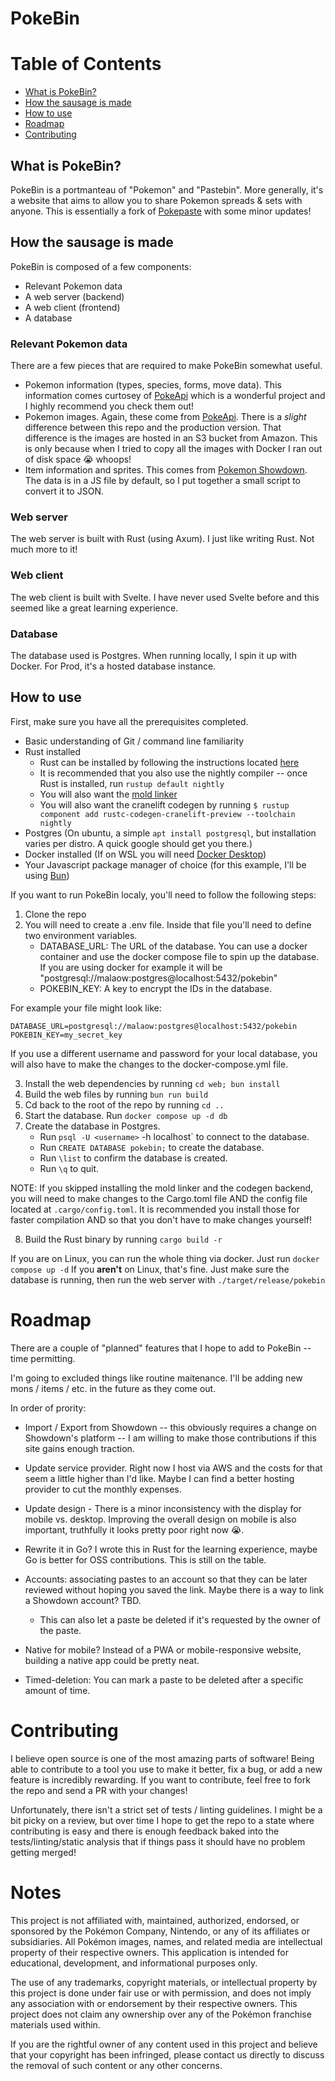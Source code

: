 # PokeBin

# Table of Contents

- [What is PokeBin?](#what-is-pokebin)
- [How the sausage is made](#how-the-sausage-is-made)
- [How to use](#how-to-use)
- [Roadmap](#roadmap)
- [Contributing](#contributing)

## What is PokeBin?
PokeBin is a portmanteau of "Pokemon" and "Pastebin". More generally, it's a website that aims
to allow you to share Pokemon spreads & sets with anyone. This is essentially a fork of [Pokepaste](https://github.com/felixphew/pokepaste)
with some minor updates!


## How the sausage is made
PokeBin is composed of a few components:
- Relevant Pokemon data
- A web server (backend)
- A web client (frontend)
- A database

### Relevant Pokemon data
There are a few pieces that are required to make PokeBin somewhat useful.

- Pokemon information (types, species, forms, move data). This information comes curtosey of [PokeApi](https://pokeapi.co/)
which is a wonderful project and I highly recommend you check them out!
- Pokemon images. Again, these come from [PokeApi](https://pokeapi.co/). There is a *slight* difference between this repo and
the production version. That difference is the images are hosted in an S3 bucket from Amazon. This is only because when I tried to copy
all the images with Docker I ran out of disk space 😭 whoops!
- Item information and sprites. This comes from [Pokemon Showdown](https://pokemonshowdown.com/). The data is in a JS file by default, so
I put together a small script to convert it to JSON.

### Web server
The web server is built with Rust (using Axum). I just like writing Rust. Not much more to it!

### Web client
The web client is built with Svelte. I have never used Svelte before and this seemed
like a great learning experience.

### Database
The database used is Postgres. When running locally, I spin it up with Docker. For Prod, it's a hosted database instance.


## How to use
First, make sure you have all the prerequisites completed.
- Basic understanding of Git / command line familiarity
- Rust installed
    - Rust can be installed by following the instructions located [here](https://www.rust-lang.org/tools/install)
    - It is recommended that you also use the nightly compiler -- once Rust is installed, run `rustup default nightly`
    - You will also want the [mold linker](https://github.com/rui314/mold)
    - You will also want the cranelift codegen by running `$ rustup component add rustc-codegen-cranelift-preview --toolchain nightly`
- Postgres (On ubuntu, a simple `apt install postgresql`, but installation varies per distro. A quick google should get you there.)
- Docker installed (If on WSL you will need [Docker Desktop](https://www.docker.com/products/docker-desktop/))
- Your Javascript package manager of choice (for this example, I'll be using [Bun](https://bun.sh/))


If you want to run PokeBin localy, you'll need to follow the following steps:

1. Clone the repo
2. You will need to create a .env file. Inside that file you'll need to define two environment variables.
    - DATABASE_URL: The URL of the database. You can use a docker container and use the docker compose file to spin up the database. If you are using docker for example it will be "postgresql://malaow:postgres@localhost:5432/pokebin"
    - POKEBIN_KEY: A key to encrypt the IDs in the database.

For example your file might look like:
```
DATABASE_URL=postgresql://malaow:postgres@localhost:5432/pokebin
POKEBIN_KEY=my_secret_key
```
If you use a different username and password for your local database, you will also have to make the changes to the
docker-compose.yml file.

3. Install the web dependencies by running `cd web; bun install`
4. Build the web files by running `bun run build`
5. Cd back to the root of the repo by running `cd ..`
6. Start the database. Run `docker compose up -d db`
7. Create the database in Postgres.
    - Run `psql -U <username>` -h localhost` to connect to the database.
    - Run `CREATE DATABASE pokebin;` to create the database.
    - Run `\list` to confirm the database is created.
    - Run `\q` to quit.

NOTE: If you skipped installing the mold linker and the codegen backend, you will need to make changes to the Cargo.toml file AND the
config file located at `.cargo/config.toml`. It is recommended you install those for faster compilation AND so that you don't have to make
changes yourself!

8. Build the Rust binary by running `cargo build -r`

If you are on Linux, you can run the whole thing via docker. Just run `docker compose up -d`
If you **aren't** on Linux, that's fine. Just make sure the database is running, then run the web server with `./target/release/pokebin`

# Roadmap
There are a couple of "planned" features that I hope to add to PokeBin -- time permitting.

I'm going to excluded things like routine maitenance. I'll be adding new mons / items / etc. in the future as they come out.

In order of prority:

- Import / Export from Showdown -- this obviously requires a change on Showdown's platform -- I am willing to make those contributions if this site gains enough traction.

- Update service provider. Right now I host via AWS and the costs for that seem a little higher than I'd like. Maybe I can find a better hosting provider to cut the monthly expenses.

- Update design - There is a minor inconsistency with the display for mobile vs. desktop. Improving the overall design on mobile
is also important, truthfully it looks pretty poor right now 😭.

- Rewrite it in Go? I wrote this in Rust for the learning experience, maybe Go is better for OSS contributions. This is still on the table.

- Accounts: associating pastes to an account so that they can be later reviewed without hoping you saved the link. Maybe there is a way to link a Showdown account? TBD.
    - This can also let a paste be deleted if it's requested by the owner of the paste.

- Native for mobile? Instead of a PWA or mobile-responsive website, building a native app could be pretty neat.

- Timed-deletion: You can mark a paste to be deleted after a specific amount of time.


# Contributing
I believe open source is one of the most amazing parts of software! Being able to contribute to a tool you use to make it better, fix a bug, or add a new feature is incredibly rewarding.
If you want to contribute, feel free to fork the repo and send a PR with your changes!

Unfortunately, there isn't a strict set of tests / linting guidelines. I might be a bit picky on a review, but over time I hope to get the repo to a state where
contributing is easy and there is enough feedback baked into the tests/linting/static analysis that if things pass it should have no problem getting merged!

# Notes
This project is not affiliated with, maintained, authorized, endorsed, or sponsored by the Pokémon Company, Nintendo, or any of its affiliates or subsidiaries.
All Pokémon images, names, and related media are intellectual property of their respective owners. This application is intended for educational, development,
and informational purposes only.

The use of any trademarks, copyright materials, or intellectual property by this project is done under fair use or with permission, and does not imply
any association with or endorsement by their respective owners. This project does not claim any ownership over any of the Pokémon franchise materials used within.

If you are the rightful owner of any content used in this project and believe that your copyright has been infringed, please contact us directly
to discuss the removal of such content or any other concerns.
